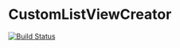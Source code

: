 # CustomListViewCreator
[![Build Status](http://ec2-54-90-247-144.compute-1.amazonaws.com:8080/buildStatus/icon?job=Job_1)](http://ec2-54-90-247-144.compute-1.amazonaws.com:8080/job/Job_1)
